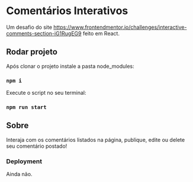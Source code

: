 # Comentários Interativos

Um desafio do site https://www.frontendmentor.io/challenges/interactive-comments-section-iG1RugEG9 feito em React.


## Rodar projeto

Após clonar o projeto instale a pasta node_modules:

### `npm i`

Execute o script no seu terminal:

### `npm run start`


## Sobre

Interaja com os comentários listados na página, publique, edite ou delete seu comentário postado!


### Deployment

Ainda não.
